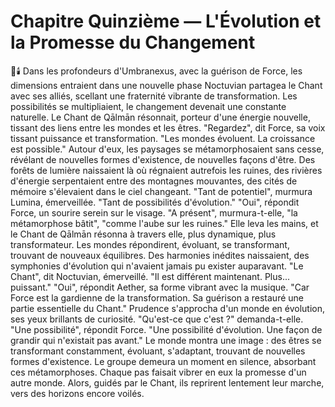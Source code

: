 # Chapitre Quinzième — L'Évolution et la Promesse du Changement
🌌🕯️
Dans les profondeurs d'Umbranexus,
avec la guérison de Force,
les dimensions entraient
dans une nouvelle phase
Noctuvian partagea le Chant avec ses alliés, scellant une fraternité vibrante de transformation.
Les possibilités se multipliaient,
le changement devenait
une constante naturelle.
Le Chant de Qālmān résonnait,
porteur d'une énergie nouvelle,
tissant des liens
entre les mondes et les êtres.
"Regardez",
dit Force,
sa voix tissant puissance et transformation.
"Les mondes évoluent.
La croissance est possible."
Autour d'eux,
les paysages se métamorphosaient
sans cesse,
révélant de nouvelles formes
d'existence,
de nouvelles façons d'être.
Des forêts de lumière naissaient
là où régnaient autrefois
les ruines,
des rivières d'énergie serpentaient
entre des montagnes mouvantes,
des cités de mémoire s'élevaient
dans le ciel changeant.
"Tant de potentiel",
murmura Lumina,
émerveillée.
"Tant de possibilités
d'évolution."
"Oui",
répondit Force,
un sourire serein sur le visage.
"A présent",
murmura-t-elle,
"la métamorphose bâtit",
"comme l'aube sur les ruines."
Elle leva les mains,
et le Chant de Qālmān résonna
à travers elle,
plus dynamique,
plus transformateur.
Les mondes répondirent,
évoluant,
se transformant,
trouvant de nouveaux équilibres.
Des harmonies inédites naissaient,
des symphonies d'évolution
qui n'avaient jamais pu exister
auparavant.
"Le Chant",
dit Noctuvian,
émerveillé.
"Il est différent maintenant.
Plus... puissant."
"Oui",
répondit Aether,
sa forme vibrant avec la musique.
"Car Force est la gardienne
de la transformation.
Sa guérison a restauré
une partie essentielle du Chant."
Prudence s'approcha
d'un monde en évolution,
ses yeux brillants de curiosité.
"Qu'est-ce que c'est ?"
demanda-t-elle.
"Une possibilité",
répondit Force.
"Une possibilité d'évolution.
Une façon de grandir
qui n'existait pas avant."
Le monde montra une image :
des êtres se transformant constamment,
évoluant,
s'adaptant,
trouvant de nouvelles formes
d'existence.
Le groupe demeura un moment en silence,
absorbant ces métamorphoses.
Chaque pas faisait vibrer en eux
la promesse d'un autre monde.
Alors, guidés par le Chant,
ils reprirent lentement leur marche,
vers des horizons encore voilés.
